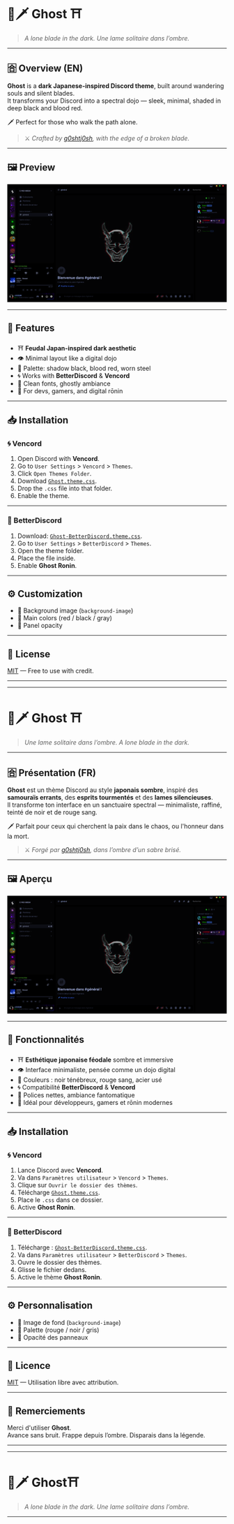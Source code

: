 # 👻🗡️ Ghost ⛩️

> *A lone blade in the dark. Une lame solitaire dans l’ombre.*

---

## 🈴 Overview (EN)

**Ghost** is a **dark Japanese-inspired Discord theme**, built around wandering souls and silent blades.  
It transforms your Discord into a spectral dojo — sleek, minimal, shaded in deep black and blood red.

🗡️ Perfect for those who walk the path alone.

> ⚔️ *Crafted by [g0shtj0sh](https://github.com/g0shtj0sh), with the edge of a broken blade.*

---

## 🖼️ Preview

![Ghost Theme Preview](https://github.com/g0shtj0sh/Ghost-Th-me/blob/6f75b84162a536605a4b992a9e3625963275e98d/Preview.png)

---

## 🧩 Features

- ⛩️ **Feudal Japan-inspired dark aesthetic**
- 👁️ Minimal layout like a digital dojo
- 🎴 Palette: shadow black, blood red, worn steel
- 🌀 Works with **BetterDiscord** & **Vencord**
- 🏮 Clean fonts, ghostly ambiance
- 🥷 For devs, gamers, and digital rōnin

---

## 📥 Installation

### 🌀 Vencord

1. Open Discord with **Vencord**.
2. Go to `User Settings` > `Vencord` > `Themes`.
3. Click `Open Themes Folder`.
4. Download [`Ghost.theme.css`](https://github.com/g0shtj0sh/Ghost-Th-me/raw/main/Ghost-BetterDiscord.theme.css).
5. Drop the `.css` file into that folder.
6. Enable the theme.

---

### 🥷 BetterDiscord

1. Download: [`Ghost-BetterDiscord.theme.css`](https://github.com/g0shtj0sh/Ghost-Th-me/raw/main/Ghost-BetterDiscord.theme.css).
2. Go to `User Settings` > `BetterDiscord` > `Themes`.
3. Open the theme folder.
4. Place the file inside.
5. Enable **Ghost Ronin**.

---

## ⚙️ Customization

- 🎴 Background image (`background-image`)
- 🎨 Main colors (red / black / gray)
- 🫥 Panel opacity

---

## 📜 License

[MIT](https://choosealicense.com/licenses/mit/) — Free to use with credit.

---

---

# 👻🗡️ Ghost ⛩️

> *Une lame solitaire dans l’ombre. A lone blade in the dark.*

---

## 🈴 Présentation (FR)

**Ghost** est un thème Discord au style **japonais sombre**, inspiré des **samouraïs errants**, des **esprits tourmentés** et des **lames silencieuses**.  
Il transforme ton interface en un sanctuaire spectral — minimaliste, raffiné, teinté de noir et de rouge sang.

🗡️ Parfait pour ceux qui cherchent la paix dans le chaos, ou l'honneur dans la mort.

> ⚔️ *Forgé par [g0shtj0sh](https://github.com/g0shtj0sh), dans l’ombre d’un sabre brisé.*

---

## 🖼️ Aperçu

![Aperçu Ghost](https://github.com/g0shtj0sh/Ghost-Th-me/blob/72a1c939d0bb3d7274674b562e24dd6edb7453a0/Preview.png)

---

## 🧩 Fonctionnalités

- ⛩️ **Esthétique japonaise féodale** sombre et immersive
- 👁️ Interface minimaliste, pensée comme un dojo digital
- 🎴 Couleurs : noir ténébreux, rouge sang, acier usé
- 🌀 Compatibilité **BetterDiscord** & **Vencord**
- 🏮 Polices nettes, ambiance fantomatique
- 🥷 Idéal pour développeurs, gamers et rōnin modernes

---

## 📥 Installation

### 🌀 Vencord

1. Lance Discord avec **Vencord**.
2. Va dans `Paramètres utilisateur` > `Vencord` > `Themes`.
3. Clique sur `Ouvrir le dossier des thèmes`.
4. Télécharge [`Ghost.theme.css`](https://github.com/g0shtj0sh/Ghost-Th-me/raw/main/Ghost-BetterDiscord.theme.css).
5. Place le `.css` dans ce dossier.
6. Active **Ghost Ronin**.

---

### 🥷 BetterDiscord

1. Télécharge : [`Ghost-BetterDiscord.theme.css`](https://github.com/g0shtj0sh/Ghost-Th-me/raw/main/Ghost-BetterDiscord.theme.css).
2. Va dans `Paramètres utilisateur` > `BetterDiscord` > `Themes`.
3. Ouvre le dossier des thèmes.
4. Glisse le fichier dedans.
5. Active le thème **Ghost Ronin**.

---

## ⚙️ Personnalisation

- 🎴 Image de fond (`background-image`)
- 🎨 Palette (rouge / noir / gris)
- 🫥 Opacité des panneaux

---

## 📜 Licence

[MIT](https://choosealicense.com/licenses/mit/) — Utilisation libre avec attribution.

---

## 🙏 Remerciements

Merci d'utiliser **Ghost**.  
Avance sans bruit. Frappe depuis l’ombre. Disparais dans la légende.

---

---

# 👻🗡️ Ghost⛩️

> *A lone blade in the dark. Une lame solitaire dans l’ombre.*

---
